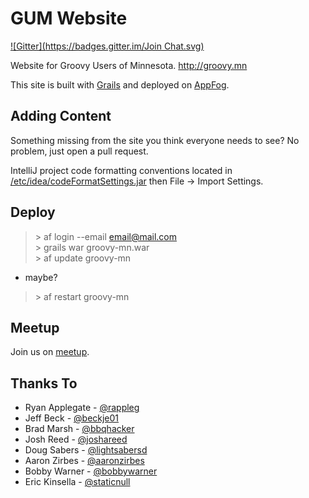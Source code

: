 GUM Website
===========
[![Gitter](https://badges.gitter.im/Join Chat.svg)](https://gitter.im/GroovyMN?utm_source=badge&utm_medium=badge&utm_campaign=pr-badge&utm_content=badge)

Website for Groovy Users of Minnesota. <http://groovy.mn>

This site is built with [Grails](http://grails.org) and deployed on [AppFog](http://www.appfog.com). 

Adding Content
--------------
Something missing from the site you think everyone needs to see? No problem, just open a pull request.

IntelliJ project code formatting conventions located in [/etc/idea/codeFormatSettings.jar](https://github.com/GroovyMN/gum-website/blob/master/etc/idea/codeFormatSettings.jar) then File -> Import Settings.

Deploy
------
> \> af login --email email@mail.com  
> \> grails war groovy-mn.war  
> \> af update groovy-mn  

- maybe? 
> \> af restart groovy-mn  

Meetup
--------------
Join us on [meetup](http://www.meetup.com/groovymn/).

Thanks To
---------
* Ryan Applegate - [@rappleg](http://twitter.com/rappleg)
* Jeff Beck - [@beckje01](http://twitter.com/beckje01)
* Brad Marsh - [@bbqhacker](http://twitter.com/bbqhacker)
* Josh Reed - [@joshareed](http://twitter.com/joshareed)
* Doug Sabers - [@lightsabersd](http://twitter.com/lightsabersd)
* Aaron Zirbes - [@aaronzirbes](http://twitter.com/aaronzirbes)
* Bobby Warner - [@bobbywarner](http://twitter.com/bobbywarner)
* Eric Kinsella - [@staticnull](http://twitter.com/staticnull)
